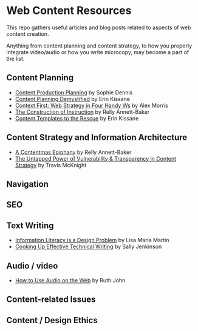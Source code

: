 # Web Content Resources

This repo gathers useful articles and blog posts related to aspects of web content creation.

Anything from content planning and content strategy, to how you properly integrate video/audio or how you write microcopy, may become a part of the list.

## Content Planning
* [Content Production Planning](https://24ways.org/2014/content-production-planning/) by Sophie Dennis
* [Content Planning Demystified](https://24ways.org/2012/content-planning-demystified/) by Erin Kissane
* [Context First: Web Strategy in Four Handy Ws](https://24ways.org/2011/context-first/) by Alex Morris
* [The Construction of Instruction](https://24ways.org/2009/the-construction-of-instruction) by Relly Annett-Baker
* [Content Templates to the Rescue](https://alistapart.com/article/content-templates-to-the-rescue/) by Erin Kissane

## Content Strategy and Information Architecture
* [A Contentmas Epiphany](https://24ways.org/2010/a-contentmas-epiphany/) by Relly Annett-Baker
* [The Untapped Power of Vulnerability & Transparency in Content Strategy](https://alistapart.com/article/the-untapped-power-of-vulnerability-transparency-in-content-strategy/) by Travis McKnight

## Navigation

## SEO

## Text Writing
* [Information Literacy is a Design Problem](https://24ways.org/2016/information-literacy-is-a-design-problem/) by Lisa Maria Martin
* [Cooking Up Effective Technical Writing](https://24ways.org/2015/cooking-up-effective-technical-writing/) by Sally Jenkinson

## Audio / video
* [How to Use Audio on the Web](https://24ways.org/2018/how-to-use-audio-on-the-web/) by Ruth John

## Content-related Issues

## Content / Design Ethics
